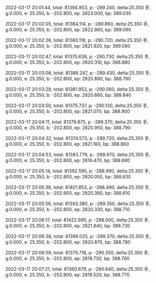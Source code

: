 2022-03-17 20:01:44, total: 81394.903, p: -289.240, delta:25.350 手, g:0.000, e: 25.350, b: -202.800, ep: 2823.000, bp: 389.030

2022-03-17 20:02:05, total: 81384.114, p: -289.860, delta:25.350 手, g:0.000, e: 25.350, b: -202.800, ep: 2822.860, bp: 389.090

2022-03-17 20:02:26, total: 81380.116, p: -290.720, delta:25.350 手, g:0.000, e: 25.350, b: -202.800, ep: 2821.920, bp: 389.080

2022-03-17 20:02:47, total: 81370.638, p: -290.730, delta:25.350 手, g:0.000, e: 25.350, b: -202.800, ep: 2820.310, bp: 388.880

2022-03-17 20:03:08, total: 81389.247, p: -289.430, delta:25.350 手, g:0.000, e: 25.350, b: -202.800, ep: 2820.890, bp: 388.790

2022-03-17 20:03:29, total: 81381.952, p: -290.060, delta:25.350 手, g:0.000, e: 25.350, b: -202.800, ep: 2820.660, bp: 388.840

2022-03-17 20:03:50, total: 81375.737, p: -290.130, delta:25.350 手, g:0.000, e: 25.350, b: -202.800, ep: 2821.070, bp: 388.900

2022-03-17 20:04:11, total: 81379.875, p: -289.370, delta:25.350 手, g:0.000, e: 25.350, b: -202.800, ep: 2820.950, bp: 388.790

2022-03-17 20:04:32, total: 81374.573, p: -289.720, delta:25.350 手, g:0.000, e: 25.350, b: -202.800, ep: 2821.160, bp: 388.860

2022-03-17 20:04:53, total: 81383.779, p: -289.970, delta:25.350 手, g:0.000, e: 25.350, b: -202.800, ep: 2819.470, bp: 388.680

2022-03-17 20:05:14, total: 81392.595, p: -288.990, delta:25.350 手, g:0.000, e: 25.350, b: -202.800, ep: 2820.050, bp: 388.630

2022-03-17 20:05:36, total: 81401.853, p: -288.490, delta:25.350 手, g:0.000, e: 25.350, b: -202.800, ep: 2820.390, bp: 388.610

2022-03-17 20:05:56, total: 81393.380, p: -289.350, delta:25.350 手, g:0.000, e: 25.350, b: -202.800, ep: 2820.330, bp: 388.710

2022-03-17 20:06:17, total: 81422.995, p: -288.000, delta:25.350 手, g:0.000, e: 25.350, b: -202.800, ep: 2821.840, bp: 388.730

2022-03-17 20:06:38, total: 81396.025, p: -289.370, delta:25.350 手, g:0.000, e: 25.350, b: -202.800, ep: 2820.870, bp: 388.780

2022-03-17 20:06:59, total: 81379.716, p: -290.350, delta:25.350 手, g:0.000, e: 25.350, b: -202.800, ep: 2819.730, bp: 388.760

2022-03-17 20:07:21, total: 81360.679, p: -290.640, delta:25.350 手, g:0.000, e: 25.350, b: -202.800, ep: 2819.520, bp: 388.770